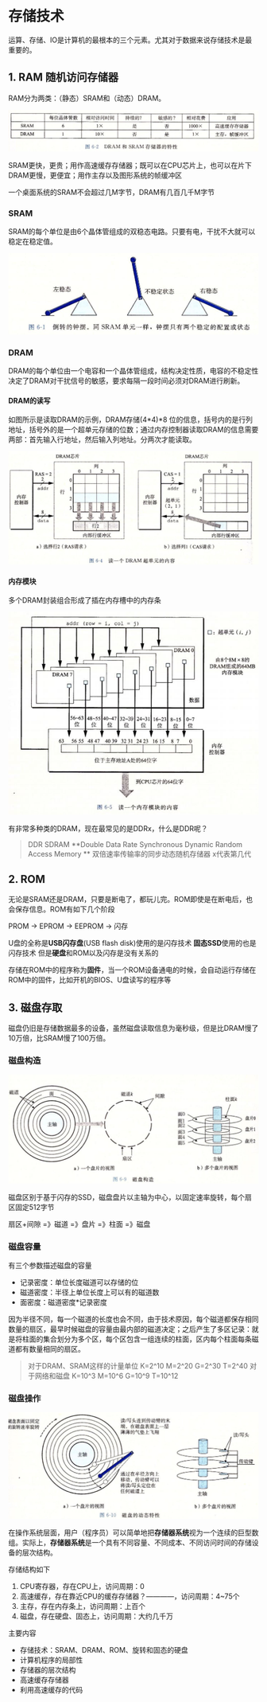 # 存储技术

运算、存储、IO是计算机的最根本的三个元素。尤其对于数据来说存储技术是最重要的。

## 1. RAM 随机访问存储器

RAM分为两类：（静态）SRAM和（动态）DRAM。

![](./img/diff.JPG)

SRAM更快，更贵；用作高速缓存存储器；既可以在CPU芯片上，也可以在片下
DRAM更慢，更便宜；用作主存以及图形系统的帧缓冲区

一个桌面系统的SRAM不会超过几M字节，DRAM有几百几千M字节

### SRAM

SRAM的每个单位是由6个晶体管组成的双稳态电路。只要有电，干扰不大就可以稳定在稳定值。

![](./img/SRAM.JPG)

### DRAM

DRAM的每个单位由一个电容和一个晶体管组成，结构决定性质，电容的不稳定性决定了DRAM对干扰信号的敏感，要求每隔一段时间必须对DRAM进行刷新。

#### DRAM的读写

如图所示是读取DRAM的示例，DRAM存储(4\*4)\*8 位的信息，括号内的是行列地址，括号外的是一个超单元存储的位数；通过内存控制器读取DRAM的信息需要两部：首先输入行地址，然后输入列地址。分两次才能读取。

![](./img/DRAM1.JPG)

#### 内存模块

多个DRAM封装组合形成了插在内存槽中的内存条

![](./img/DRAM2.JPG)

有非常多种类的DRAM，现在最常见的是DDRx，什么是DDR呢？

> DDR SDRAM **Double Data Rate Synchronous Dynamic Random Access Memory ** 双倍速率传输率的同步动态随机存储器 
> x代表第几代

## 2. ROM

无论是SRAM还是DRAM，只要是断电了，都玩儿完。ROM即使是在断电后，也会保存信息。ROM有如下几个阶段

PROM -> EPROM -> EEPROM -> 闪存

U盘的全称是**USB闪存盘**(USB flash disk)使用的是闪存技术
**固态SSD**使用的也是闪存技术
但是**硬盘**和ROM以及闪存是没有关系的

存储在ROM中的程序称为**固件**，当一个ROM设备通电的时候，会自动运行存储在ROM中的固件，比如开机的BIOS、U盘读写的程序等

## 3. 磁盘存取

磁盘仍旧是存储数据最多的设备，虽然磁盘读取信息为毫秒级，但是比DRAM慢了10万倍，比SRAM慢了100万倍。

### 磁盘构造

![](./img/disk.JPG)

磁盘区别于基于闪存的SSD，磁盘盘片以主轴为中心，以固定速率旋转，每个扇区固定512字节

扇区+间隙 =》磁道 =》盘片 =》柱面 =》磁盘

### 磁盘容量

有三个参数描述磁盘的容量

- 记录密度：单位长度磁道可以存储的位
- 磁道密度：半径上单位长度上可以有的磁道数
- 面密度：磁道密度\*记录密度

因为半径不同，每一个磁道的长度也会不同，由于技术原因，每个磁道都保存相同数量的扇区，最早时候磁盘的容量由最内部的磁道决定；之后产生了多区记录：就是将柱面的集合划分为多个区，每个区包含一组连续的柱面，区内每个柱面每条磁道都有数量相同的扇区。

> 对于DRAM、SRAM这样的计量单位 K=2^10 M=2^20 G=2^30 T=2^40
> 对于网络和磁盘 K=10^3 M=10^6 G=10^9 T=10^12

### 磁盘操作

![](./img/diskIO.JPG)



在操作系统层面，用户（程序员）可以简单地把**存储器系统**视为一个连续的巨型数组。实际上，**存储器系统**是一个具有不同容量、不同成本、不同访问时间的存储设备的层次结构。

存储结构如下

1. CPU寄存器，存在CPU上，访问周期：0
2. 高速缓存，存在靠近CPU的缓存存储器？————，访问周期：4~75个
3. 主存，存在内存条上，访问周期：上百个
4. 磁盘，存在硬盘、固态上，访问周期：大约几千万

主要内容

- 存储技术：SRAM、DRAM、ROM、旋转和固态的硬盘
- 计算机程序的局部性
- 存储器的层次结构
- 高速缓存存储器
- 利用高速缓存的代码